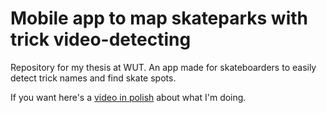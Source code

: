 # Mobile app to map skateparks with trick video-detecting 
Repository for my thesis at WUT. An app made for skateboarders to easily detect trick names and find skate spots. 

If you want here's a [video in polish](https://drive.google.com/file/d/1CggOAXU7QRtOSCEz3_li4qyl0dlOoiRS/view) about what I'm doing.
